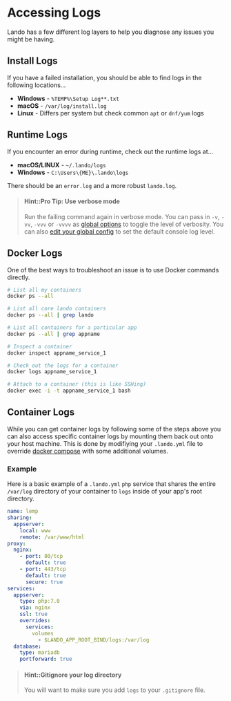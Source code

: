 Accessing Logs
==============

Lando has a few different log layers to help you diagnose any issues you might be having.

Install Logs
------------

If you have a failed installation, you should be able to find logs in the following locations...

* **Windows** - `%TEMP%\Setup Log**.txt`
* **macOS** - `/var/log/install.log`
* **Linux** - Differs per system but check common `apt` or `dnf/yum` logs

Runtime Logs
------------

If you encounter an error during runtime, check out the runtime logs at...

  * **macOS/LINUX** - `~/.lando/logs`
  * **Windows** - `C:\Users\{ME}\.lando\logs`

There should be an `error.log` and a more robust `lando.log`.

> #### Hint::Pro Tip: Use verbose mode
>
> Run the failing command again in verbose mode. You can pass in `-v`, `-vv`, `-vvv` or `-vvvv` as [global options](./../cli/usage.html#global-options) to toggle the level of verbosity. You can also [edit your global config](./../config/config.html) to set the default console log level.

Docker Logs
-----------

One of the best ways to troubleshoot an issue is to use Docker commands directly.

```bash
# List all my containers
docker ps --all

# List all core lando containers
docker ps --all | grep lando

# List all containers for a particular app
docker ps --all | grep appname

# Inspect a container
docker inspect appname_service_1

# Check out the logs for a container
docker logs appname_service_1

# Attach to a container (this is like SSHing)
docker exec -i -t appname_service_1 bash
```

Container Logs
--------------

While you can get container logs by following some of the steps above you can also access specific container logs by mounting them back out onto your host machine. This is done by modifiying your `.lando.yml` file to override [docker compose](https://docs.docker.com/compose/compose-file/) with some additional volumes.

### Example

Here is a basic example of a `.lando.yml` `php` service that shares the entire `/var/log` directory of your container to `logs` inside of your app's root directory.

```yml
name: lemp
sharing:
  appserver:
    local: www
    remote: /var/www/html
proxy:
  nginx:
    - port: 80/tcp
      default: true
    - port: 443/tcp
      default: true
      secure: true
services:
  appserver:
    type: php:7.0
    via: nginx
    ssl: true
    overrides:
      services:
        volumes
          - $LANDO_APP_ROOT_BIND/logs:/var/log
  database:
    type: mariadb
    portforward: true
```

> #### Hint::Gitignore your log directory
>
> You will want to make sure you add `logs` to your `.gitignore` file.

